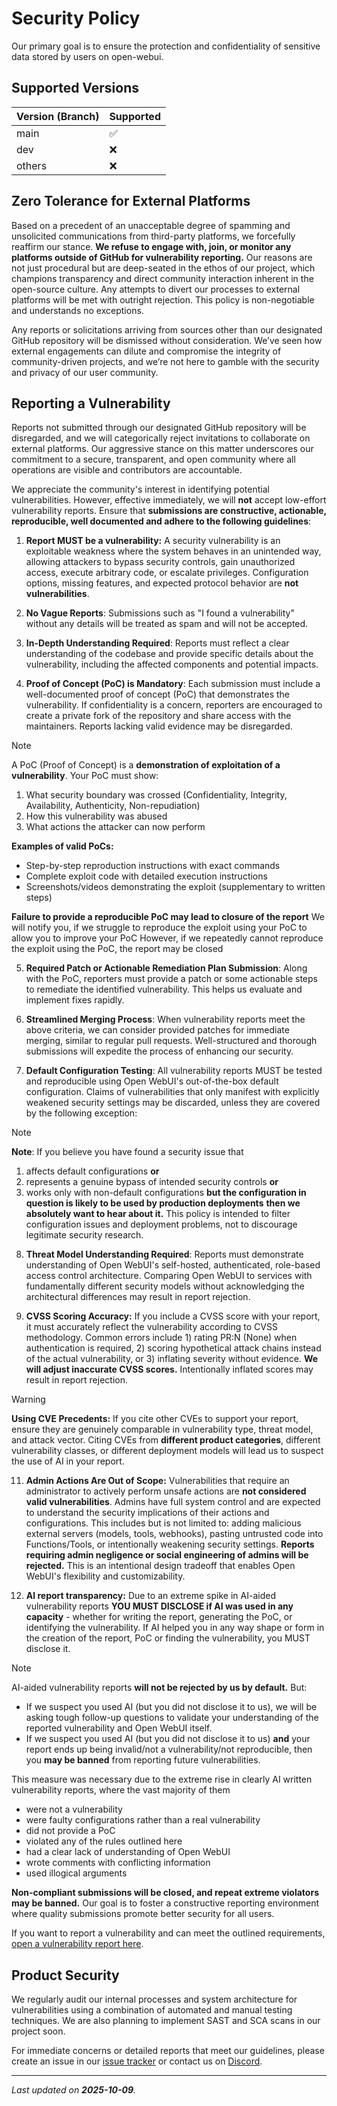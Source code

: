 # Security Policy

Our primary goal is to ensure the protection and confidentiality of sensitive data stored by users on open-webui.

## Supported Versions

| Version (Branch) | Supported          |
| ---------------- | ------------------ |
| main             | :white_check_mark: |
| dev              | :x:                |
| others           | :x:                |

## Zero Tolerance for External Platforms

Based on a precedent of an unacceptable degree of spamming and unsolicited communications from third-party platforms, we forcefully reaffirm our stance. **We refuse to engage with, join, or monitor any platforms outside of GitHub for vulnerability reporting.** Our reasons are not just procedural but are deep-seated in the ethos of our project, which champions transparency and direct community interaction inherent in the open-source culture. Any attempts to divert our processes to external platforms will be met with outright rejection. This policy is non-negotiable and understands no exceptions.

Any reports or solicitations arriving from sources other than our designated GitHub repository will be dismissed without consideration. We’ve seen how external engagements can dilute and compromise the integrity of community-driven projects, and we’re not here to gamble with the security and privacy of our user community.

## Reporting a Vulnerability

Reports not submitted through our designated GitHub repository will be disregarded, and we will categorically reject invitations to collaborate on external platforms. Our aggressive stance on this matter underscores our commitment to a secure, transparent, and open community where all operations are visible and contributors are accountable.

We appreciate the community's interest in identifying potential vulnerabilities. However, effective immediately, we will **not** accept low-effort vulnerability reports. Ensure that **submissions are constructive, actionable, reproducible, well documented and adhere to the following guidelines**:

1. **Report MUST be a vulnerability:** A security vulnerability is an exploitable weakness where the system behaves in an unintended way, allowing attackers to bypass security controls, gain unauthorized access, execute arbitrary code, or escalate privileges. Configuration options, missing features, and expected protocol behavior are **not vulnerabilities**.

2. **No Vague Reports**: Submissions such as "I found a vulnerability" without any details will be treated as spam and will not be accepted.

3. **In-Depth Understanding Required**: Reports must reflect a clear understanding of the codebase and provide specific details about the vulnerability, including the affected components and potential impacts.

4. **Proof of Concept (PoC) is Mandatory**: Each submission must include a well-documented proof of concept (PoC) that demonstrates the vulnerability. If confidentiality is a concern, reporters are encouraged to create a private fork of the repository and share access with the maintainers. Reports lacking valid evidence may be disregarded.

> [!NOTE]
> A PoC (Proof of Concept) is a **demonstration of exploitation of a vulnerability**. Your PoC must show:
> 1. What security boundary was crossed (Confidentiality, Integrity, Availability, Authenticity, Non-repudiation)
> 2. How this vulnerability was abused
> 3. What actions the attacker can now perform
>
> **Examples of valid PoCs:**
> - Step-by-step reproduction instructions with exact commands
> - Complete exploit code with detailed execution instructions
> - Screenshots/videos demonstrating the exploit (supplementary to written steps)
>
> **Failure to provide a reproducible PoC may lead to closure of the report**
> We will notify you, if we struggle to reproduce the exploit using your PoC to allow you to improve your PoC
> However, if we repeatedly cannot reproduce the exploit using the PoC, the report may be closed  

5. **Required Patch or Actionable Remediation Plan Submission**: Along with the PoC, reporters must provide a patch or some actionable steps to remediate the identified vulnerability. This helps us evaluate and implement fixes rapidly.

6. **Streamlined Merging Process**: When vulnerability reports meet the above criteria, we can consider provided patches for immediate merging, similar to regular pull requests. Well-structured and thorough submissions will expedite the process of enhancing our security.

7. **Default Configuration Testing**: All vulnerability reports MUST be tested and reproducible using Open WebUI's out-of-the-box default configuration. Claims of vulnerabilities that only manifest with explicitly weakened security settings may be discarded, unless they are covered by the following exception:

> [!NOTE]  
> **Note**: If you believe you have found a security issue that
> 1) affects default configurations **or**
> 2) represents a genuine bypass of intended security controls **or**
> 3) works only with non-default configurations **but the configuration in question is likely to be used by production deployments**
> **then we absolutely want to hear about it.** This policy is intended to filter configuration issues and deployment problems, not to discourage legitimate security research.

8. **Threat Model Understanding Required**: Reports must demonstrate understanding of Open WebUI's self-hosted, authenticated, role-based access control architecture. Comparing Open WebUI to services with fundamentally different security models without acknowledging the architectural differences may result in report rejection.

9. **CVSS Scoring Accuracy:** If you include a CVSS score with your report, it must accurately reflect the vulnerability according to CVSS methodology. Common errors include 1) rating PR:N (None) when authentication is required, 2) scoring hypothetical attack chains instead of the actual vulnerability, or 3) inflating severity without evidence. **We will adjust inaccurate CVSS scores.** Intentionally inflated scores may result in report rejection.

> [!WARNING]
> **Using CVE Precedents:** If you cite other CVEs to support your report, ensure they are genuinely comparable in vulnerability type, threat model, and attack vector. Citing CVEs from **different product categories**, different vulnerability classes, or different deployment models will lead us to suspect the use of AI in your report.

11. **Admin Actions Are Out of Scope:** Vulnerabilities that require an administrator to actively perform unsafe actions are **not considered valid vulnerabilities**. Admins have full system control and are expected to understand the security implications of their actions and configurations. This includes but is not limited to: adding malicious external servers (models, tools, webhooks), pasting untrusted code into Functions/Tools, or intentionally weakening security settings. **Reports requiring admin negligence or social engineering of admins will be rejected.** This is an intentional design tradeoff that enables Open WebUI's flexibility and customizability.

12. **AI report transparency:** Due to an extreme spike in AI-aided vulnerability reports **YOU MUST DISCLOSE if AI was used in any capacity** - whether for writing the report, generating the PoC, or identifying the vulnerability. If AI helped you in any way shape or form in the creation of the report, PoC or finding the vulnerability, you MUST disclose it.

> [!NOTE]
> AI-aided vulnerability reports **will not be rejected by us by default.** But:
> - If we suspect you used AI (but you did not disclose it to us), we will be asking tough follow-up questions to validate your understanding of the reported vulnerability and Open WebUI itself.
> - If we suspect you used AI (but you did not disclose it to us) **and** your report ends up being invalid/not a vulnerability/not reproducible, then you **may be banned** from reporting future vulnerabilities.
>
> This measure was necessary due to the extreme rise in clearly AI written vulnerability reports, where the vast majority of them
> - were not a vulnerability
> - were faulty configurations rather than a real vulnerability
> - did not provide a PoC
> - violated any of the rules outlined here
> - had a clear lack of understanding of Open WebUI
> - wrote comments with conflicting information
> - used illogical arguments

**Non-compliant submissions will be closed, and repeat extreme violators may be banned.** Our goal is to foster a constructive reporting environment where quality submissions promote better security for all users.

If you want to report a vulnerability and can meet the outlined requirements, [open a vulnerability report here](https://github.com/open-webui/open-webui/security/advisories/new).

## Product Security

We regularly audit our internal processes and system architecture for vulnerabilities using a combination of automated and manual testing techniques. We are also planning to implement SAST and SCA scans in our project soon.

For immediate concerns or detailed reports that meet our guidelines, please create an issue in our [issue tracker](/open-webui/open-webui/issues) or contact us on [Discord](https://discord.gg/5rJgQTnV4s).

---

_Last updated on **2025-10-09**._
